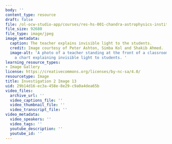 ```yaml
---
body: ''
content_type: resource
draft: false
file: /ol-ocw-studio-app/courses/res-hs-001-chandra-astrophysics-institute/mithfh_chandra_inv2_inv_lit.jpg
file_size: 92680
file_type: image/jpeg
image_metadata:
  caption: The teacher explains invisible light to the students.
  credit: Image courtesy of Peter Ashton, Simba Kol and Shakib Ahmed.
  image-alt: 'A photo of a teacher standing at the front of a classroom pointing at
    a chart explaining invisible light to students. '
learning_resource_types:
- Image Gallery
license: https://creativecommons.org/licenses/by-nc-sa/4.0/
resourcetype: Image
title: Investigation 2 Image 13
uid: 29b14d16-ec3a-458e-8e29-c9a0a4dea65b
video_files:
  archive_url: ''
  video_captions_file: ''
  video_thumbnail_file: ''
  video_transcript_file: ''
video_metadata:
  video_speakers: ''
  video_tags: ''
  youtube_description: ''
  youtube_id: ''
---
```

